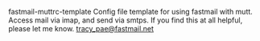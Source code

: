fastmail-muttrc-template
Config file template for using fastmail with mutt. Access mail via imap, and send via smtps.
If you find this at all helpful, please let me know.
tracy_pae@fastmail.net
